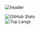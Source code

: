 ![header](https://capsule-render.vercel.app/api?type=venom&text=I'm<br>Langha&fontColor=4133ff)

![GitHub Stats](https://github-readme-stats.vercel.app/api?username=rangha&show_icons=true&theme=graywhite)  
![Top Langs](https://github-readme-stats.vercel.app/api/top-langs/?username=rangha&layout=compact&theme=graywhite)
